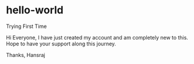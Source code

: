# hello-world
Trying First Time

Hi Everyone,
I have just created my account and am completely new to this. Hope to have your support along this journey.

Thanks,
Hansraj
